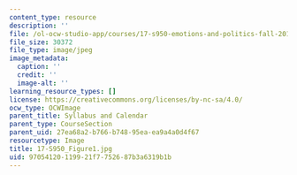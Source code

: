 ```yaml
---
content_type: resource
description: ''
file: /ol-ocw-studio-app/courses/17-s950-emotions-and-politics-fall-2018/97054120119921f7752687b3a6319b1b_17-S950_Figure1.jpg
file_size: 30372
file_type: image/jpeg
image_metadata:
  caption: ''
  credit: ''
  image-alt: ''
learning_resource_types: []
license: https://creativecommons.org/licenses/by-nc-sa/4.0/
ocw_type: OCWImage
parent_title: Syllabus and Calendar
parent_type: CourseSection
parent_uid: 27ea68a2-b766-b748-95ea-ea9a4a0d4f67
resourcetype: Image
title: 17-S950_Figure1.jpg
uid: 97054120-1199-21f7-7526-87b3a6319b1b
---
```

